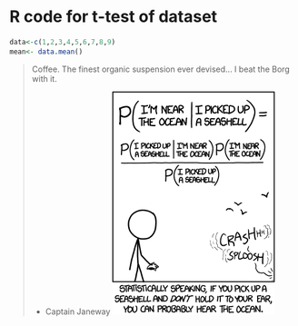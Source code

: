 # R code for t-test of dataset
```R
data<-c(1,2,3,4,5,6,7,8,9)
mean<- data.mean()
```
> Coffee. The finest organic suspension ever devised... I beat the Borg with it.
> - Captain Janeway
![Image of Yaktocat](https://github.com/JohnAdamSmith/testpage/blob/master/seashell.png)
